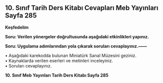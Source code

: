 ## 10. Sınıf Tarih Ders Kitabı Cevapları Meb Yayınları Sayfa 285

**Keşfedelim**

**Soru: Verilen yönergeler doğrultusunda aşağıdaki etkinlikleri yapınız.**

**Soru: Uygulama adımlarından yola çıkarak soruları cevaplayınız.——**

• Aşağıdaki karekodda bulunan Miniatürk Sanal Müzesini geziniz.  
 • Kaynaklarda verilen eserleri ve metinleri inceleyiniz.  
 • Soruları cevaplayınız.

**10. Sınıf Meb Yayınları Tarih Ders Kitabı Sayfa 285**
